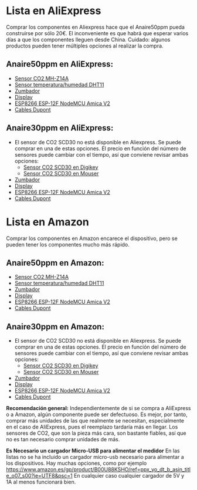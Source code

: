 # Lista en AliExpress
Comprar los componentes en Aliexpress hace que el Anaire50ppm pueda construirse por sólo 20€. El inconveniente es que habrá que esperar varios días a que los componentes lleguen desde China. Cuidado: algunos productos pueden tener múltiples opciones al realizar la compra.  

## Anaire50ppm en AliExpress:
 - [Sensor CO2 MH-Z14A](https://es.aliexpress.com/item/32663184156.html?spm=a2g0s.9042311.0.0.274263c0jDdpWO)
 - [Sensor temperatura/humedad DHT11](https://es.aliexpress.com/item/32822426717.html?spm=a2g0s.9042311.0.0.274263c0jDdpWO)
 - [Zumbador](https://es.aliexpress.com/item/32740530954.html?spm=a2g0s.9042311.0.0.5dcd63c0hebK0V)
 - [Display](https://es.aliexpress.com/item/32672229793.html?spm=a2g0s.9042311.0.0.5dcd63c0hebK0V)
 - [ESP8266 ESP-12F NodeMCU Amica V2](https://es.aliexpress.com/item/32665100123.html?spm=a2g0s.9042311.0.0.5dcd63c0hebK0V)
 - [Cables Dupont](https://es.aliexpress.com/item/32854553966.html?spm=a2g0s.9042311.0.0.274263c0SKVuuY)

## Anaire30ppm en AliExpress:
 - El sensor de CO2 SCD30 no está disponible en Aliexpress. Se puede comprar en una de estas opciones. El precio en función del número de sensores puede cambiar con el tiempo, así que conviene revisar ambas opciones:
   - [Sensor CO2 SCD30 en Digikey](https://www.digikey.es/product-detail/es/sensirion-ag/SCD30/1649-1098-ND/8445334)
   - [Sensor CO2 SCD30 en Mouser](https://www.mouser.es/ProductDetail/Sensirion/SCD30?qs=rrS6PyfT74fdywu4FxpYjQ%3D%3D)
 - [Zumbador](https://es.aliexpress.com/item/32740530954.html?spm=a2g0s.9042311.0.0.5dcd63c0hebK0V)
 - [Display](https://es.aliexpress.com/item/32672229793.html?spm=a2g0s.9042311.0.0.5dcd63c0hebK0V)
 - [ESP8266 ESP-12F NodeMCU Amica V2](https://es.aliexpress.com/item/32665100123.html?spm=a2g0s.9042311.0.0.5dcd63c0hebK0V)
 - [Cables Dupont](https://es.aliexpress.com/item/32854553966.html?spm=a2g0s.9042311.0.0.274263c0SKVuuY)

# Lista en Amazon
Comprar los componentes en Amazon encarece el dispositivo, pero se pueden tener los componentes mucho más rápido.

## Anaire50ppm en Amazon:
 - [Sensor CO2 MH-Z14A](https://www.amazon.es/dp/B07Z21Z158/?coliid=I80SE6DAOWEOF&colid=8NAKLGML187W&psc=1&ref_=lv_cv_lig_dp_it)
 - [Sensor temperatura/humedad DHT11](https://www.amazon.es/dp/B089W8DB5P/?coliid=I7JQ2GPD1SWKM&colid=8NAKLGML187W&psc=1&ref_=lv_cv_lig_dp_it)
 - [Zumbador](https://www.amazon.es/dp/B089QJKJXW/?coliid=I3JWYXIKQYD5OU&colid=8NAKLGML187W&psc=1&ref_=lv_cv_lig_dp_it)
 - [Display](https://www.amazon.es/dp/B079H2C7WH/?coliid=I16REZ6PQ0FBT3&colid=8NAKLGML187W&psc=1&ref_=lv_cv_lig_dp_it)
 - [ESP8266 ESP-12F NodeMCU Amica V2](https://www.amazon.es/dp/B06Y1LZLLY/?coliid=I2HJZZF8UFI7P3&colid=8NAKLGML187W&psc=1&ref_=lv_cv_lig_dp_it)
 - [Cables Dupont](https://www.amazon.es/gp/product/B07D5XF44S/ref=ppx_yo_dt_b_search_asin_title?ie=UTF8&psc=1)

## Anaire30ppm en Amazon:
 - El sensor de CO2 SCD30 no está disponible en Aliexpress. Se puede comprar en una de estas opciones. El precio en función del número de sensores puede cambiar con el tiempo, así que conviene revisar ambas opciones:
   - [Sensor CO2 SCD30 en Digikey](https://www.digikey.es/product-detail/es/sensirion-ag/SCD30/1649-1098-ND/8445334)
   - [Sensor CO2 SCD30 en Mouser](https://www.mouser.es/ProductDetail/Sensirion/SCD30?qs=rrS6PyfT74fdywu4FxpYjQ%3D%3D)
 - [Zumbador](https://www.amazon.es/dp/B089QJKJXW/?coliid=I3JWYXIKQYD5OU&colid=8NAKLGML187W&psc=1&ref_=lv_cv_lig_dp_it)
 - [Display](https://www.amazon.es/dp/B079H2C7WH/?coliid=I16REZ6PQ0FBT3&colid=8NAKLGML187W&psc=1&ref_=lv_cv_lig_dp_it)
 - [ESP8266 ESP-12F NodeMCU Amica V2](https://www.amazon.es/dp/B06Y1LZLLY/?coliid=I2HJZZF8UFI7P3&colid=8NAKLGML187W&psc=1&ref_=lv_cv_lig_dp_it)
 - [Cables Dupont](https://www.amazon.es/gp/product/B07D5XF44S/ref=ppx_yo_dt_b_search_asin_title?ie=UTF8&psc=1)

**Recomendación general:** Independientemente de si se compra a AliExpress o a Amazon, algún componente puede ser defectuoso. Es mejor, por tanto, comprar más unidades de las que realmente se necesitan, especialmente en el caso de AliExpress, pues el reemplazo tardaría más en llegar. Los sensores de CO2, que son la pieza más cara, son bastante fiables, así que no es tan necesario comprar unidades de más.

**Es Necesario un cargador Micro-USB para alimentar el medidor** En las listas no se ha incluido un cargador micro-usb necesario para alimentar a los dispositivos. Hay muchas opciones, como por ejemplo https://www.amazon.es/gp/product/B00U88KSHO/ref=ppx_yo_dt_b_asin_title_o07_s00?ie=UTF8&psc=1
En cualquier caso cualquier cargador de 5V y 1A al menos funcionará bien.

